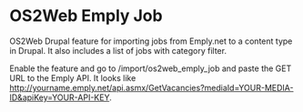OS2Web Emply Job
================

OS2Web Drupal feature for importing jobs from Emply.net to a content type in Drupal. It also includes a list of jobs with category filter.

Enable the feature and go to /import/os2web_emply_job and paste the GET URL to the Emply API. It looks like http://yourname.emply.net/api.asmx/GetVacancies?mediaId=YOUR-MEDIA-ID&apiKey=YOUR-API-KEY.

